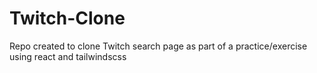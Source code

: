 # Twitch-Clone
Repo created to clone Twitch search page as part of a practice/exercise using react and tailwindscss
